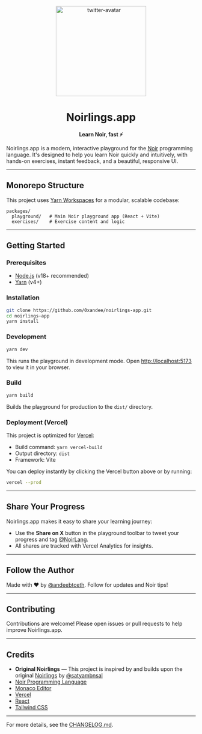 <p align="center">
 <img width="240" alt="twitter-avatar" src="https://github.com/user-attachments/assets/5b7f5676-54a2-4399-a022-b637078dc7d7" />
</p>

<h1 align="center">Noirlings.app</h1>

<p align="center">
  <strong>Learn Noir, fast ⚡️</strong>
</p>

Noirlings.app is a modern, interactive playground for the [Noir](https://noir-lang.org/) programming language. It's designed to help you learn Noir quickly and intuitively, with hands-on exercises, instant feedback, and a beautiful, responsive UI.

---

## Monorepo Structure

This project uses [Yarn Workspaces](https://classic.yarnpkg.com/en/docs/workspaces/) for a modular, scalable codebase:

```
packages/
  playground/   # Main Noir playground app (React + Vite)
  exercises/    # Exercise content and logic
```

---

## Getting Started

### Prerequisites

- [Node.js](https://nodejs.org/) (v18+ recommended)
- [Yarn](https://yarnpkg.com/) (v4+)

### Installation

```bash
git clone https://github.com/0xandee/noirlings-app.git
cd noirlings-app
yarn install
```

### Development

```bash
yarn dev
```

This runs the playground in development mode. Open [http://localhost:5173](http://localhost:5173) to view it in your browser.

### Build

```bash
yarn build
```

Builds the playground for production to the `dist/` directory.

### Deployment (Vercel)

This project is optimized for [Vercel](https://vercel.com/):

- Build command: `yarn vercel-build`
- Output directory: `dist`
- Framework: Vite

You can deploy instantly by clicking the Vercel button above or by running:

```bash
vercel --prod
```

---

## Share Your Progress

Noirlings.app makes it easy to share your learning journey:

- Use the **Share on X** button in the playground toolbar to tweet your progress and tag [@NoirLang](https://x.com/NoirLang).
- All shares are tracked with Vercel Analytics for insights.

---

## Follow the Author

Made with ❤️ by [@andeebtceth](https://x.com/andeebtceth). Follow for updates and Noir tips!

---

## Contributing

Contributions are welcome! Please open issues or pull requests to help improve Noirlings.app.

---

## Credits

- **Original Noirlings** — This project is inspired by and builds upon the original [Noirlings](https://github.com/raven-house/noirlings) by [@satyambnsal](https://x.com/satyambnsal)
- [Noir Programming Language](https://noir-lang.org/)
- [Monaco Editor](https://microsoft.github.io/monaco-editor/)
- [Vercel](https://vercel.com/)
- [React](https://react.dev/)
- [Tailwind CSS](https://tailwindcss.com/)

---

For more details, see the [CHANGELOG.md](CHANGELOG.md).
